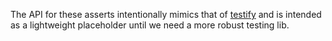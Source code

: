 The API for these asserts intentionally mimics that of [testify](https://github.com/stretchr/testify) and is intended as a lightweight placeholder until we need a more robust testing lib.
